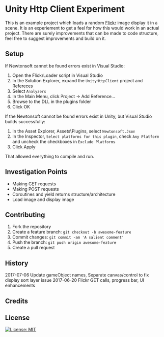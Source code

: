 # Unity Http Client Experiment
This is an example project which loads a random [Flickr](https://www.flickr.com/) image display it in a scene.  It is an experiement to get a feel for how this would work in an actual project.  There are surely improvements that can be made to code structure, feel free to suggest improvements and build on it.  

## Setup

If Newtonsoft cannot be found errors exist in Visual Studio:
1. Open the FlickrLoader script in Visual Studio
2. In the Solution Explorer, expand the `UnityHttpClient` project and Refereces
3. Select `Analyzers`
4. In the Main Menu, click Project -> Add Reference...
5. Browse to the DLL in the plugins folder
6. Click OK

If the Newtonsoft cannot be found errors exist in Unity, but Visual Studio builds successfully:
1. In the Asset Explorer, Assets\Plugins, select `Newtonsoft.Json`
2. In the Inspector, `Select platforms for this plugin`, check `Any Platform` and uncheck the checkboxes in `Exclude Platforms`
3. Click Apply

That allowed everything to compile and run.

## Investigation Points
* Making GET requests
* Making POST requests
* Coroutines and yield returns structure/architecture 
* Load image and display image

## Contributing
1. Fork the repository
2. Create a feature branch: `git checkout -b awesome-feature`
3. Commit changes: `git commit -am 'A salient comment'`
4. Push the branch: `git push origin awesome-feature`
5. Create a pull request

## History
2017-07-06 Update gameObject names, Separate canvas/control to fix display sort layer issue
2017-06-20 Flickr GET calls, progress bar, UI enhancements

## Credits

## License
[![License: MIT](https://img.shields.io/badge/License-MIT-yellow.svg)](https://opensource.org/licenses/MIT)